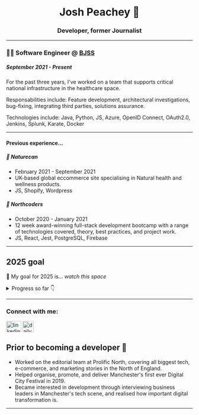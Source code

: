 <h1 align="center">Josh Peachey 🍑</h1>
<h3 align="center">Developer, former Journalist</h3>

---
### 👨‍💻 Software Engineer @ [BJSS](https://www.bjss.com/about-us) 
##### _September 2021 - Present_

<p>For the past three years, I've worked on a team that supports critical national infrastructure in the healthcare space.</p>
<p>Responsabilities include: Feature development, architectural investigations, bug-fixing, integrating third parties, solutions assurance.</p>
<p>Technologies include: Java, Python, JS, Azure, OpenID Connect, OAuth2.0, Jenkins, Splunk, Karate, Docker</p>

-----------------------------

<h4>Previous experience...</h4>

##### 🌿 Naturecan
<ul>
  <li>February 2021 - September 2021</li> 
  <li>UK-based global eccommerce site specialising in Natural health and wellness products.</li>
  <li>JS, Shopify, Wordpress</li>
</ul>

##### 🤖 Northcoders
<ul>
  <li>October 2020 - January 2021</li> 
  <li>12 week award-winning full-stack development bootcamp with a range of technologies covered, theory, best practices, and project work.</li>
  <li>JS, React, Jest, PostgreSQL, Firebase</li>
</ul>

--- 

## 2025 goal
🌱 My goal for 2025 is... _watch this space_

<details>
  <summary>Progress so far 👇</summary>

  <details>
    <summary>...</summary>
  </details>

  <details>
    <summary>...</summary>
  </details>

  <details>
    <summary>...</summary>
  </details>

  <details>
    <summary>...</summary>
  </details>
  
</details>

<!-- <details>
    <summary>
        <h3 align="left">Languages and Tools:</h3>
    </summary>
    <br/>
    <p align="left">
        <a href="https://www.w3schools.com/js/" target="_blank" rel="noreferrer"> <img src="" alt="" width="40" height="40" /> </a>
        <a href="https://www.w3schools.com/python/" target="_blank" rel="noreferrer"> <img src="" alt="" width="40" height="40" /> </a>
        <a href="" target="_blank" rel="noreferrer"> <img src="" alt="" width="40" height="40" /> </a>
        <a href="https://postman.com" target="_blank" rel="noreferrer"> <img src="https://www.vectorlogo.zone/logos/getpostman/getpostman-icon.svg" alt="postman" width="40" height="40" /> </a>
        <a href="https://reactjs.org/" target="_blank" rel="noreferrer"> <img src="https://raw.githubusercontent.com/devicons/devicon/master/icons/react/react-original-wordmark.svg" alt="react" width="40" height="40" /> </a>
    </p>
</details> -->

---
<h3 align="left">Connect with me:</h3>
<p align="left">
<a href="https://www.linkedin.com/in/josh-peachey-profile/" target="blank"><img align="center" src="https://raw.githubusercontent.com/rahuldkjain/github-profile-readme-generator/master/src/images/icons/Social/linked-in-alt.svg" alt="linkedin" height="30" width="40" /></a>
<a href="https://app.daily.dev/peach_24" target="blank"><img align="center" src="https://daily-now-res.cloudinary.com/image/upload/v1614088267/landing/Daily.dev_logo.png" alt="daily.dev" height="30" width="30" /></a>
</p>


## Prior to becoming a developer 📰
+ Worked on the editorial team at Prolific North, covering all biggest tech, e-commerce, and marketing stories in the North of England.
+ Helped organise, promote, and deliver Manchester's first ever Digital City Festival in 2019.
+ Became interested in development through interviewing business leaders in Manchester's tech scene, and realised how important digital transformation is.

___

